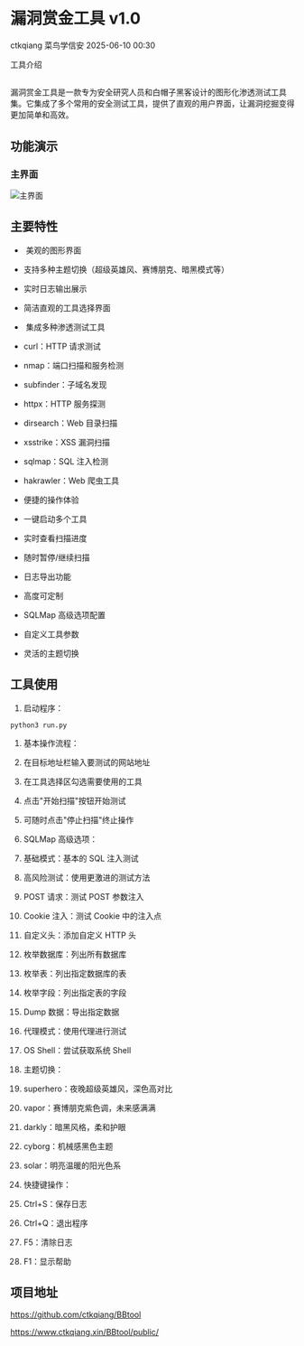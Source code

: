 #  漏洞赏金工具 v1.0  
ctkqiang  菜鸟学信安   2025-06-10 00:30  
  
工具介绍  
##   
  
漏洞赏金工具是一款专为安全研究人员和白帽子黑客设计的图形化渗透测试工具集。它集成了多个常用的安全测试工具，提供了直观的用户界面，让漏洞挖掘变得更加简单和高效。  
## 功能演示  
### 主界面  
  
![主界面](https://mmbiz.qpic.cn/sz_mmbiz_png/9JPpNb7icHgE6lqqJQ2B8qhCCN829vxnADfKGPw9RO5ehAlT1hib16vrhBicOlHXEW2tTsw8jkCzKYoib38KeV02YQ/640?wx_fmt=png&from=appmsg "")  
## 主要特性  
-  美观的图形界面  
  
- 支持多种主题切换（超级英雄风、赛博朋克、暗黑模式等）  
  
- 实时日志输出展示  
  
- 简洁直观的工具选择界面  
  
-  集成多种渗透测试工具  
  
- curl：HTTP 请求测试  
  
- nmap：端口扫描和服务检测  
  
- subfinder：子域名发现  
  
- httpx：HTTP 服务探测  
  
- dirsearch：Web 目录扫描  
  
- xsstrike：XSS 漏洞扫描  
  
- sqlmap：SQL 注入检测  
  
- hakrawler：Web 爬虫工具  
  
- 便捷的操作体验  
  
- 一键启动多个工具  
  
- 实时查看扫描进度  
  
- 随时暂停/继续扫描  
  
- 日志导出功能  
  
- 高度可定制  
  
- SQLMap 高级选项配置  
  
- 自定义工具参数  
  
- 灵活的主题切换  
  
## 工具使用  
1. 启动程序：  
  
```
python3 run.py
```  
1. 基本操作流程：  
  
1. 在目标地址栏输入要测试的网站地址  
  
1. 在工具选择区勾选需要使用的工具  
  
1. 点击"开始扫描"按钮开始测试  
  
1. 可随时点击"停止扫描"终止操作  
  
1. SQLMap 高级选项：  
  
1. 基础模式：基本的 SQL 注入测试  
  
1. 高风险测试：使用更激进的测试方法  
  
1. POST 请求：测试 POST 参数注入  
  
1. Cookie 注入：测试 Cookie 中的注入点  
  
1. 自定义头：添加自定义 HTTP 头  
  
1. 枚举数据库：列出所有数据库  
  
1. 枚举表：列出指定数据库的表  
  
1. 枚举字段：列出指定表的字段  
  
1. Dump 数据：导出指定数据  
  
1. 代理模式：使用代理进行测试  
  
1. OS Shell：尝试获取系统 Shell  
  
1. 主题切换：  
  
1. superhero：夜晚超级英雄风，深色高对比  
  
1. vapor：赛博朋克紫色调，未来感满满  
  
1. darkly：暗黑风格，柔和护眼  
  
1. cyborg：机械感黑色主题  
  
1. solar：明亮温暖的阳光色系  
  
1. 快捷键操作：  
  
1. Ctrl+S：保存日志  
  
1. Ctrl+Q：退出程序  
  
1. F5：清除日志  
  
1. F1：显示帮助  
  
## 项目地址  
  
  
https://github.com/ctkqiang/BBtool  
  
https://www.ctkqiang.xin/BBtool/public/  
  
  
